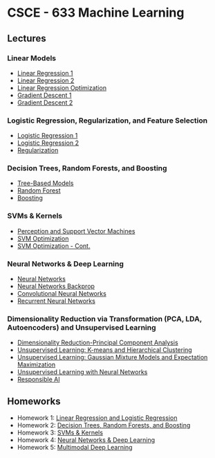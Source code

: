 # CSCE - 633 Machine Learning

## Lectures
### Linear Models
* [Linear Regression 1](./slides/Linear%20Models/Module%202%20-%20Lecture%204%20-%20Linear%20Regression%201.pdf)
* [Linear Regression 2](./slides/Linear%20Models/Module%202%20-%20Lecture%206%20-%20Linear%20Regression%202.pdf)
* [Linear Regression Optimization](./slides/Linear%20Models/Module%202%20-%20Lecture%207%20-%20Linear%20Regression%20Optimization.pdf)
* [Gradient Descent 1](./slides/Linear%20Models/Module%202%20-%20Lecture%209%20-%20Gradient%20Descent%201.pdf)
* [Gradient Descent 2](./slides/Linear%20Models/Module%202%20-%20Lecture%2010%20-%20Gradient%20Descent%202.pdf)

### Logistic Regression, Regularization, and Feature Selection
* [Logistic Regression 1](./slides/%20Logistic%20Regression%2C%20Regularization%2C%20%26%20Feature%20Selection/Module%203%20-%20Lecture%2012%20-%20Logistic%20Regression%201.pdf)
* [Logistic Regression 2](./slides/%20Logistic%20Regression%2C%20Regularization%2C%20%26%20Feature%20Selection/Module%203%20-%20Lecture%2013%20-%20Logistic%20Regression%202.pdf)
* [Regularization](./slides/%20Logistic%20Regression%2C%20Regularization%2C%20%26%20Feature%20Selection/Module%203%20-%20Lecture%2015%20-%20Regularization.pdf)

### Decision Trees, Random Forests, and Boosting
* [Tree-Based Models](./slides/Decision%20Trees%2C%20Random%20Forests%2C%20%26%20Boosting/Module%204%20-%20Lecture%2016%20-%20Tree-based%20Models.pdf)
* [Random Forest](./slides/Decision%20Trees%2C%20Random%20Forests%2C%20%26%20Boosting/Module%204%20-%20Lecture%2018%20-%20Random%20Forest.pdf)
* [Boosting](./slides/Decision%20Trees%2C%20Random%20Forests%2C%20%26%20Boosting/Module%204%20-%20Lecture%2019%20-%20Boosting.pdf)

### SVMs & Kernels
* [Perception and Support Vector Machines](./slides/SVMs%20%26%20Kernels/Module%205%20-%20Lecture%2021%20-%20SVM1.pdf)
* [SVM Optimization](./slides/SVMs%20%26%20Kernels/Module%205%20-%20Lecture%2022%20-%20SVM2.pdf)
* [SVM Optimization - Cont.](./slides/SVMs%20%26%20Kernels/Module%205%20-%20Lecture%2024%20-%20SVM%20Optimization.pdf)

### Neural Networks & Deep Learning
* [Neural Networks](./slides/Neural%20Networks%20%26%20Deep%20Learning/Module%206%20-%20Lecture%2027%20-%20Neural%20Networks.pdf)
* [Neural Networks Backprop](./slides/Neural%20Networks%20%26%20Deep%20Learning/Module%206%20-%20Lecture%2028%20-%20Neural%20Networks%20Backprop.pdf)
* [Convolutional Neural Networks](./slides/Neural%20Networks%20%26%20Deep%20Learning/Module%206%20-%20Lecture%2029%20-%20Convolutional%20Neural%20Networks.pdf)
* [Recurrent Neural Networks](./slides/Neural%20Networks%20%26%20Deep%20Learning/Module%206%20-%20Lecture%2030%20-%20Recurrent%20Neural%20Networks.pdf)

### Dimensionality Reduction via Transformation (PCA, LDA, Autoencoders) and Unsupervised Learning
* [Dimensionality Reduction-Principal Component Analysis](./slides/Dimensionality%20Reduction%20via%20Transformation%20(PCA%2C%20LDA%2C%20Autoencoders)%20and%20Unsupervised%20Learning/Module%207%20-%20Lecture%2033%20-%20Dimensionality%20Reduction.pdf)
* [Unsupervised Learning: K-means and Hierarchical Clustering](./slides/Dimensionality%20Reduction%20via%20Transformation%20(PCA%2C%20LDA%2C%20Autoencoders)%20and%20Unsupervised%20Learning/Module%208%20-%20Lecture%2035%20-%20kmeans%20and%20hierarchical%20clustering.pdf)
* [Unsupervised Learning: Gaussian Mixture Models and Expectation Maximization](./slides/Dimensionality%20Reduction%20via%20Transformation%20(PCA%2C%20LDA%2C%20Autoencoders)%20and%20Unsupervised%20Learning/Module%208%20-%20Lecture%2036%20-%20EM%20and%20GMM.pdf)
* [Unsupervised Learning with Neural Networks](./slides/Dimensionality%20Reduction%20via%20Transformation%20(PCA%2C%20LDA%2C%20Autoencoders)%20and%20Unsupervised%20Learning/Module%207%20-%20Lecture%2037%20-%20Unsupervised%20Learning%20with%20Neural%20Networks.pdf)
* [Responsible AI](./slides/Dimensionality%20Reduction%20via%20Transformation%20(PCA%2C%20LDA%2C%20Autoencoders)%20and%20Unsupervised%20Learning/Module%208%20-%20Lecture%2038%20-%20Responsible%20AI.pdf)

## Homeworks
* Homework 1: [Linear Regression and Logistic Regression](./hw/hw1)
* Homework 2: [Decision Trees, Random Forests, and Boosting](./hw/hw2)
* Homework 3: [SVMs & Kernels](./hw/hw3)
* Homework 4: [Neural Networks & Deep Learning](./hw/hw4)
* Homework 5: [Multimodal Deep Learning](./hw/hw5)
